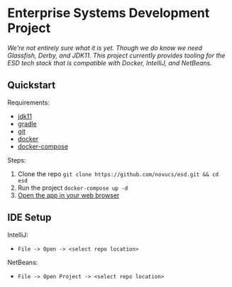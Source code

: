 # Enterprise Systems Development Project
*We're not entirely sure what it is yet. Though we do know we need Glassfish,
Derby, and JDK11. This project currently provides tooling for the ESD tech stack
that is compatible with Docker, IntelliJ, and NetBeans.*

## Quickstart
Requirements:
* [jdk11](https://www.oracle.com/technetwork/java/javase/downloads/jdk11-downloads-5066655.html)
* [gradle](https://gradle.org/install/)
* [git](https://git-scm.com/)
* [docker](https://docs.docker.com/get-started/)
* [docker-compose](https://docs.docker.com/compose/)

Steps:
1. Clone the repo `git clone https://github.com/novucs/esd.git && cd esd`
2. Run the project `docker-compose up -d`
3. [Open the app in your web browser](http://localhost:8080/app/)

## IDE Setup
IntelliJ:
* `File -> Open -> <select repo location>`

NetBeans:
* `File -> Open Project -> <select repo location>`
